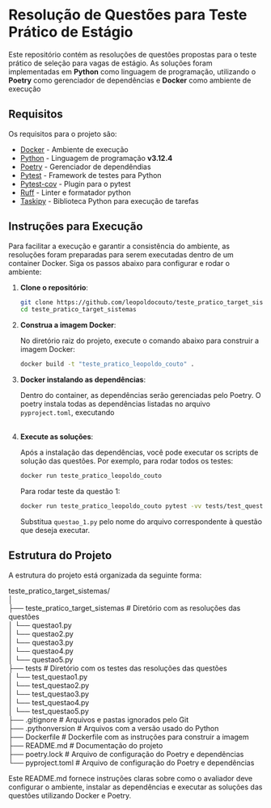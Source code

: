 # Resolução de Questões para Teste Prático de Estágio

Este repositório contém as resoluções de questões propostas para o teste prático de seleção para vagas de estágio. As soluções foram implementadas em **Python** como linguagem de programação, utilizando o **Poetry** como gerenciador de dependências e **Docker** como ambiente de execução

## Requisitos

Os requisitos para o projeto são:

- [Docker](https://www.docker.com/) - Ambiente de execução
- [Python](https://www.python.org/) - Linguagem de programação **v3.12.4**
- [Poetry](https://python-poetry.org/) - Gerenciador de dependêndias
- [Pytest](https://docs.pytest.org/en/stable/) - Framework de testes para Python
- [Pytest-cov](https://pypi.org/project/pytest-cov/) - Plugin para o pytest
- [Ruff](https://docs.astral.sh/ruff/) - Linter e formatador python
- [Taskipy](https://github.com/taskipy/taskipy) - Biblioteca Python para execução de tarefas

## Instruções para Execução

Para facilitar a execução e garantir a consistência do ambiente, as resoluções foram preparadas para serem executadas dentro de um container Docker. Siga os passos abaixo para configurar e rodar o ambiente:

1. **Clone o repositório**:

    ```bash
    git clone https://github.com/leopoldocouto/teste_pratico_target_sistemas.git
    cd teste_pratico_target_sistemas
    ```

2. **Construa a imagem Docker**:

    No diretório raiz do projeto, execute o comando abaixo para construir a imagem Docker:

    ```bash
    docker build -t "teste_pratico_leopoldo_couto" .
    ```

3. **Docker instalando as dependências**:

    Dentro do container, as dependências serão gerenciadas pelo Poetry. O poetry instala todas as dependências listadas no arquivo `pyproject.toml`, executando<br><br>

4. **Execute as soluções**:

    Após a instalação das dependências, você pode executar os scripts de solução das questões. Por exemplo, para rodar todos os testes:

    ```bash
    docker run teste_pratico_leopoldo_couto
    ```

    Para rodar teste da questão 1:
    ```bash
    docker run teste_pratico_leopoldo_couto pytest -vv tests/test_questao1.py
    ```

    Substitua `questao_1.py` pelo nome do arquivo correspondente à questão que deseja executar.

## Estrutura do Projeto

A estrutura do projeto está organizada da seguinte forma:

teste_pratico_target_sistemas/ <br>
│ <br>
├── teste_pratico_target_sistemas # Diretório com as resoluções das questões<br>
│ └── questao1.py<br>
│ └── questao2.py<br>
│ └── questao3.py<br>
│ └── questao4.py<br>
│ └── questao5.py<br>
├── tests # Diretório com os testes das resoluções das questões<br>
│ └── test_questao1.py<br>
│ └── test_questao2.py<br>
│ └── test_questao3.py<br>
│ └── test_questao4.py<br>
│ └── test_questao5.py<br>
├── .gitignore  # Arquivos e pastas ignorados pelo Git<br>
├── .pythonversion  # Arquivos com a versão usado do Python<br>
├── Dockerfile # Dockerfile com as instruções para construir a imagem <br>
├── README.md # Documentação do projeto <br>
├── poetry.lock # Arquivo de configuração do Poetry e dependências <br>
└── pyproject.toml # Arquivo de configuração do Poetry e dependências <br> 

Este README.md fornece instruções claras sobre como o avaliador deve configurar o ambiente, instalar as dependências e executar as soluções das questões utilizando Docker e Poetry.
